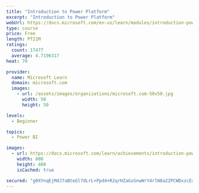 ```yaml
---
title: "Introduction to Power Platform"
excerpt: "Introduction to Power Platform"
webUrl: https://docs.microsoft.com/en-us/learn/modules/introduction-power-platform/
type: course
price: Free
length: PT21M
ratings:
  count: 17477
  average: 4.7196317
heat: 70

provider:
  name: Microsoft Learn
  domain: microsoft.com
  images:
    - url: /assets/images/organizations/microsoft.com-50x50.jpg
      width: 50
      height: 50

levels:
  - Beginner

topics:
  - Power BI

images:
  - url: https://docs.microsoft.com/learn/achievements/introduction-power-platform-social.png
    width: 800
    height: 400
    isCached: true

secured: "g0XYnqEjMdJ7aBteGl7dLrL+Ppd4+R2qrHZaGuSnwWrY4rlN8a2ZPCWDxzcExujFZUH1xiUamo3/vR7nasLcyOWnOy+99JGeX3KiZ+nsB5TPiwBmP0anWN6oZ+ojd6DXvUkqXfBCWEd7gPutoiamC+7QQifc/AMnEGa8VTq06Bqwg1qBRwtFg/1N/D1v2wdBsJcNkYrqimZfyuH/n3TB3lDM9lCx2kNp/DbY7cqslL9rbIeDY5auLiDccZlLo/k+9NHVzN1DnK2yBQwhmJo7zrM6rD0LS0J2MMsB6JUiEobTQNk5P5VHwFd+xlH8t/2gtqOijpEZIotQchEAwSyudhz/+AFiinK4qweFO3PKJpCJ/tDrWO1Uqzf/fNy7jEvLHe9NftX8s+Q15opihE4kU8CtQYt978AdGaDAaN28JYlgXQY82umf3wpVg/Xut5t9;oxxWgaxmNibXrXUWkMdPZw=="
---
```


